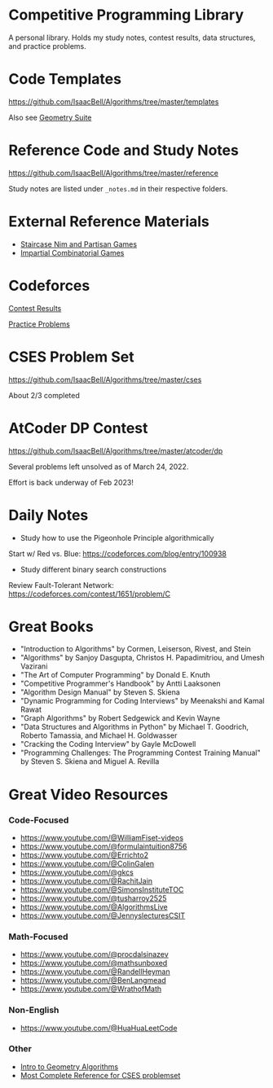 # Competitive Programming Library

A personal library. Holds my study notes, contest results, data structures, and practice problems.

# Code Templates

https://github.com/IsaacBell/Algorithms/tree/master/templates

Also see [Geometry Suite](https://github.com/IsaacBell/Algorithms/blob/master/reference/geometry/structures.cpp)

# Reference Code and Study Notes

https://github.com/IsaacBell/Algorithms/tree/master/reference

Study notes are listed under `_notes.md` in their respective folders.

# External Reference Materials

- [Staircase Nim and Partisan Games](https://pillowmath.github.io/Stat%20155/Lec3.pdf)
- [Impartial Combinatorial Games](https://www.cs.cmu.edu/afs/cs/academic/class/15859-f01/www/notes/comb.pdf)

# Codeforces

[Contest Results](https://github.com/IsaacBell/Algorithms/tree/master/codeforces)

[Practice Problems](https://github.com/IsaacBell/Algorithms/tree/master/gym)

# CSES Problem Set

https://github.com/IsaacBell/Algorithms/tree/master/cses

About 2/3 completed

# AtCoder DP Contest

https://github.com/IsaacBell/Algorithms/tree/master/atcoder/dp

Several problems left unsolved as of March 24, 2022.

Effort is back underway of Feb 2023!

# Daily Notes

* Study how to use the Pigeonhole Principle algorithmically

Start w/ Red vs. Blue: https://codeforces.com/blog/entry/100938

* Study different binary search constructions

Review Fault-Tolerant Network: https://codeforces.com/contest/1651/problem/C

# Great Books

- "Introduction to Algorithms" by Cormen, Leiserson, Rivest, and Stein
- "Algorithms" by Sanjoy Dasgupta, Christos H. Papadimitriou, and Umesh Vazirani
- "The Art of Computer Programming" by Donald E. Knuth
- "Competitive Programmer's Handbook" by Antti Laaksonen
- "Algorithm Design Manual" by Steven S. Skiena
- "Dynamic Programming for Coding Interviews" by Meenakshi and Kamal Rawat
- "Graph Algorithms" by Robert Sedgewick and Kevin Wayne
- "Data Structures and Algorithms in Python" by Michael T. Goodrich, Roberto Tamassia, and Michael H. Goldwasser
- "Cracking the Coding Interview" by Gayle McDowell
- "Programming Challenges: The Programming Contest Training Manual" by Steven S. Skiena and Miguel A. Revilla

# Great Video Resources

### Code-Focused
- https://www.youtube.com/@WilliamFiset-videos
- https://www.youtube.com/@formulaintuition8756
- https://www.youtube.com/@Errichto2
- https://www.youtube.com/@ColinGalen
- https://www.youtube.com/@gkcs
- https://www.youtube.com/@RachitJain
- https://www.youtube.com/@SimonsInstituteTOC
- https://www.youtube.com/@tusharroy2525
- https://www.youtube.com/@AlgorithmsLive
- https://www.youtube.com/@JennyslecturesCSIT

### Math-Focused
- https://www.youtube.com/@procdalsinazev
- https://www.youtube.com/@mathsunboxed
- https://www.youtube.com/@RandellHeyman
- https://www.youtube.com/@BenLangmead
- https://www.youtube.com/@WrathofMath

### Non-English
- https://www.youtube.com/@HuaHuaLeetCode

### Other

- [Intro to Geometry Algorithms](https://www.youtube.com/watch?v=G9QTjWtK_TQ&pp=ygUEY3Nlcw%3D%3D)
- [Most Complete Reference for CSES problemset](https://www.youtube.com/@arslongavitabrevis6605/playlists)
